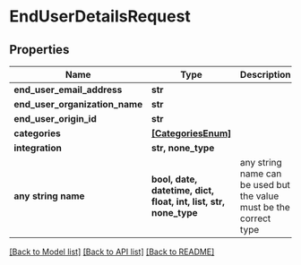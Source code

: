 # EndUserDetailsRequest


## Properties
Name | Type | Description | Notes
------------ | ------------- | ------------- | -------------
**end_user_email_address** | **str** |  | 
**end_user_organization_name** | **str** |  | 
**end_user_origin_id** | **str** |  | 
**categories** | [**[CategoriesEnum]**](CategoriesEnum.md) |  | [optional] 
**integration** | **str, none_type** |  | [optional] 
**any string name** | **bool, date, datetime, dict, float, int, list, str, none_type** | any string name can be used but the value must be the correct type | [optional]

[[Back to Model list]](../README.md#documentation-for-models) [[Back to API list]](../README.md#documentation-for-api-endpoints) [[Back to README]](../README.md)


